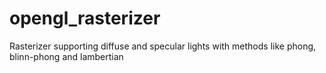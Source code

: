 # opengl_rasterizer
Rasterizer supporting diffuse and specular lights with methods like phong, blinn-phong and lambertian
